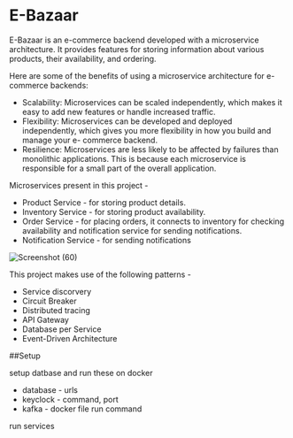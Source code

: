 # E-Bazaar
E-Bazaar is an e-commerce backend developed with a microservice architecture. It provides features for storing information about various products, their availability, and ordering.

Here are some of the benefits of using a microservice architecture for e-commerce backends:

 - Scalability: Microservices can be scaled independently, which makes it easy to add new features or handle increased traffic.
 - Flexibility: Microservices can be developed and deployed independently, which gives you more flexibility in how you build and manage your e-    commerce backend.
 - Resilience: Microservices are less likely to be affected by failures than monolithic applications. This is because each microservice is responsible for a small part of the overall application.

Microservices present in this project -
- Product Service - for storing product details.
- Inventory Service - for storing product availability.
- Order Service - for placing orders, it connects to inventory for checking availability and notification service for sending notifications.
- Notification Service - for sending notifications


![Screenshot (60)](https://github.com/followCode/E-Bazaar/assets/47175098/a1a7ff34-5432-448c-8cb6-8d96cb935601)

This project makes use of the following patterns -
- Service discorvery
- Circuit Breaker
- Distributed tracing
- API Gateway
- Database per Service
- Event-Driven Architecture

##Setup

setup datbase and run these on docker
- database - urls
- keyclock - command, port
- kafka - docker file run command

run services




